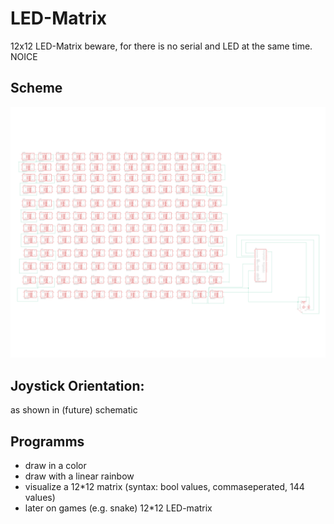 # LED-Matrix
12x12 LED-Matrix
beware, for there is no serial and LED at the same time. NOICE
## Scheme
![hello](https://github.com/Escape9002/LED-Matrix/blob/TestBranch/LEDMatrix.png)

## Joystick Orientation:
as shown in (future) schematic

## Programms
- draw in a color
- draw with a linear rainbow
- visualize a 12*12 matrix (syntax: bool values, commaseperated, 144 values)
- later on games (e.g. snake)
 12*12 LED-matrix